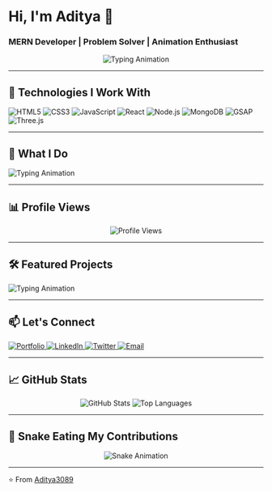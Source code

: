 # Hi, I'm Aditya 👋

### MERN Developer | Problem Solver | Animation Enthusiast

<p align="center">
  <img src="https://readme-typing-svg.demolab.com?font=Fira+Code&pause=1000&color=00FF00&width=435&lines=Welcome+to+my+GitHub+profile!;Building+web+apps+with+passion;Turning+ideas+into+reality;Always+learning+something+new" alt="Typing Animation" />
</p>

---

## 🚀 Technologies I Work With

<p align="left">
  <img src="https://img.shields.io/badge/HTML5-E34F26?style=for-the-badge&logo=html5&logoColor=white" alt="HTML5" />
  <img src="https://img.shields.io/badge/CSS3-1572B6?style=for-the-badge&logo=css3&logoColor=white" alt="CSS3" />
  <img src="https://img.shields.io/badge/JavaScript-F7DF1E?style=for-the-badge&logo=javascript&logoColor=black" alt="JavaScript" />
  <img src="https://img.shields.io/badge/React-20232A?style=for-the-badge&logo=react&logoColor=61DAFB" alt="React" />
  <img src="https://img.shields.io/badge/Node.js-339933?style=for-the-badge&logo=nodedotjs&logoColor=white" alt="Node.js" />
  <img src="https://img.shields.io/badge/MongoDB-47A248?style=for-the-badge&logo=mongodb&logoColor=white" alt="MongoDB" />
  <img src="https://img.shields.io/badge/GSAP-88CE02?style=for-the-badge&logo=greensock&logoColor=white" alt="GSAP" />
  <img src="https://img.shields.io/badge/Three.js-000000?style=for-the-badge&logo=threedotjs&logoColor=white" alt="Three.js" />
</p>

---

## 🎯 What I Do

<p align="left">
  <img src="https://readme-typing-svg.demolab.com?font=Fira+Code&pause=1000&color=00FF00&width=435&lines=Develop+full-stack+web+apps;Solve+complex+problems;Create+smooth+animations;Always+experimenting+with+new+tech" alt="Typing Animation" />
</p>

---

## 📊 Profile Views

<p align="center">
  <img src="https://komarev.com/ghpvc/?username=aditya3089&color=blue&style=flat-square" alt="Profile Views" />
</p>

---

## 🛠️ Featured Projects

<p align="left">
  <img src="https://readme-typing-svg.demolab.com?font=Fira+Code&pause=1000&color=00FF00&width=435&lines=Project+1%3A+Full-stack+E-commerce+App;Project+2%3A+Interactive+Portfolio;Project+3%3A+Real-time+Chat+App" alt="Typing Animation" />
</p>

---

## 📫 Let's Connect

<p align="left">
  <a href="#">
    <img src="https://img.shields.io/badge/Portfolio-000000?style=for-the-badge&logo=About.me&logoColor=white" alt="Portfolio" />
  </a>
  <a href="#">
    <img src="https://www.linkedin.com/in/aditya-raj-8919bb263/&logo=linkedin&logoColor=white" alt="LinkedIn" />
  </a>
  <a href="#">
    <img src="https://img.shields.io/badge/Twitter-1DA1F2?style=for-the-badge&logo=twitter&logoColor=white" alt="Twitter" />
  </a>
  <a href="#">
    <img src="https://img.shields.io/badge/Gmail-D14836?style=for-the-badge&logo=gmail&logoColor=white" alt="Email" />
  </a>
</p>

---


## 📈 GitHub Stats

<p align="center">
  <img src="https://github-readme-stats.vercel.app/api?username=aditya3089&show_icons=true&theme=radical" alt="GitHub Stats" />
  <img src="https://github-readme-stats.vercel.app/api/top-langs/?username=aditya3089&layout=compact&theme=radical" alt="Top Languages" />
</p>

---

## 🐍 Snake Eating My Contributions

<p align="center">
  <img src="https://raw.githubusercontent.com/aditya3089/aditya3089/output/github-contribution-grid-snake.svg" alt="Snake Animation" />
</p>

---

⭐️ From [Aditya3089](https://github.com/aditya3089)
